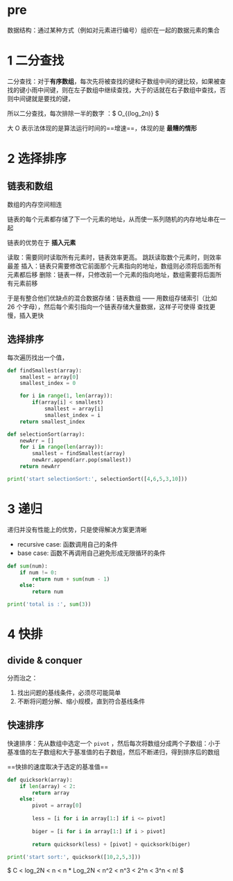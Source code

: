 # pre
数据结构：通过某种方式（例如对元素进行编号）组织在一起的数据元素的集合




# 1 二分查找

二分查找：对于**有序数组**，每次先将被查找的键和子数组中间的键比较，如果被查找的键小雨中间键，则在左子数组中继续查找，大于的话就在右子数组中查找，否则中间键就是要找的键，

所以二分查找，每次排除一半的数字 ：$ O_{(log_2n)} $

大 O 表示法体现的是算法运行时间的==增速==，体现的是 **最糟的情形**

# 2 选择排序


## 链表和数组

数组的内存空间相连

链表的每个元素都存储了下一个元素的地址，从而使一系列随机的内存地址串在一起

链表的优势在于 **插入元素**

读取：需要同时读取所有元素时，链表效率更高。 跳跃读取数个元素时，则效率最差
插入：链表只需要修改它前面那个元素指向的地址，数组则必须将后面所有元素都后移
删除：链表一样，只修改前一个元素的指向地址，数组需要将后面所有元素前移

于是有整合他们优缺点的混合数据存储：链表数组 —— 用数组存储索引（比如 26 个字母），然后每个索引指向一个链表存储大量数据，这样子可使得 查找更慢，插入更快

## 选择排序 

每次遍历找出一个值，

```python
def findSmallest(array):
    smallest = array[0]
    smallest_index = 0

    for i in range(1, len(array)):
        if(array[i] < smallest)
            smallest = array[i]
            smallest_index = i
    return smallest_index

def selectionSort(array):
    newArr = []
    for i in range(len(array)):
        smallest = findSmallest(array)
        newArr.append(arr.pop(smallest))
    return newArr

print('start selectionSort:', selectionSort([4,6,5,3,10]))

```


# 3 递归

递归并没有性能上的优势，只是使得解决方案更清晰

- recursive case: 函数调用自己的条件
- base case: 函数不再调用自己避免形成无限循环的条件



```python
def sum(num):
    if num != 0:
        return num + sum(num - 1)
    else:
        return num

print('total is :', sum(3))
```


# 4 快排

## divide & conquer
分而治之：
1. 找出问题的基线条件，必须尽可能简单
2. 不断将问题分解、缩小规模，直到符合基线条件

## 快速排序
快速排序：先从数组中选定一个 `pivot` ，然后每次将数组分成两个子数组：小于基准值的左子数组和大于基准值的右子数组，然后不断递归，得到排序后的数组

==快排的速度取决于选定的基准值==


```python
def quicksork(array):
    if len(array) < 2:
        return array
    else:
        pivot = array[0]
        
        less = [i for i in array[1:] if i <= pivot]
        
        biger = [i for i in array[1:] if i > pivot]
        
        return quicksork(less) + [pivot] + quicksork(biger)
        
print('start sort:', quicksork([10,2,5,3]))
```

$ C < log_2N < n < n * Log_2N < n^2 < n^3 < 2^n < 3^n < n! $
